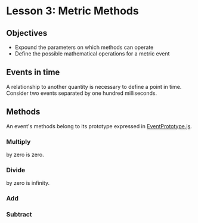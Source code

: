 # Lesson 3: Metric Methods

## Objectives

- Expound the parameters on which methods can operate
- Define the possible mathematical operations for a metric event

## Events in time

A relationship to another quantity is necessary to define a point in time. Consider two events separated by one hundred milliseconds.

## Methods

An event's methods belong to its prototype expressed in [EventPrototype.js](examples/EventPrototype.js).

### Multiply

by zero is zero.

### Divide

by zero is infinity.

### Add

### Subtract
